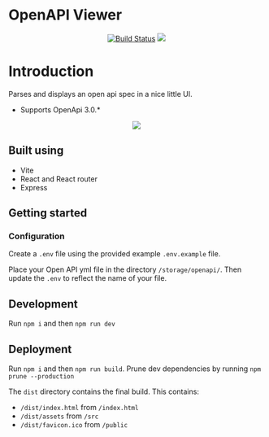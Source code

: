 # OpenAPI Viewer

<p align="center">
    <a href="https://github.com/itsjeffro/openapi-viewer/actions"><img src="https://github.com/itsjeffro/openapi-viewer/actions/workflows/test.yml/badge.svg" alt="Build Status"></a>
    <a href="https://packagist.org/packages/itsjeffro/deploy"><img src="https://poser.pugx.org/itsjeffro/deploy/license.svg"></a>
</p>

# Introduction
Parses and displays an open api spec in a nice little UI.

* Supports OpenApi 3.0.*

<p align="center">
    <img src="https://res.cloudinary.com/dz4tjswiv/image/upload/v1680134384/openapi-viewer.png">
</p>

## Built using

- Vite
- React and React router
- Express

## Getting started

### Configuration

Create a `.env` file using the provided example `.env.example` file.

Place your Open API yml file in the directory `/storage/openapi/`. Then update the `.env` to reflect the name of your file.

## Development

Run `npm i` and then `npm run dev`

## Deployment

Run `npm i` and then `npm run build`. Prune dev dependencies by running `npm prune --production`

The `dist` directory contains the final build. This contains:

- `/dist/index.html` from `/index.html`
- `/dist/assets` from `/src`
- `/dist/favicon.ico` from `/public`